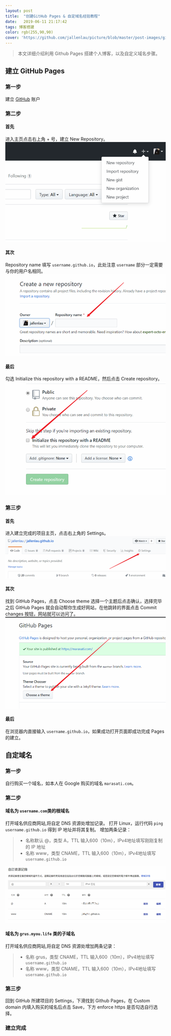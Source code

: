 ```yaml
---
layout: post
title:  "创建GitHub Pages & 自定域名经验教程"
date:   2019-06-11 21:17:42
tags: 博客搭建
color: rgb(255,90,90)
cover: 'https://github.com/jallenlau/picture/blob/master/post-images/githubpages.gif?raw=true'
---
```


> 本文详细介绍利用 Github Pages 搭建个人博客，以及自定义域名步骤。

## 建立 GitHub Pages
### 第一步
建立 [GitHub](www.github.com) 账户
### 第二步
#### 首先
进入主页点击右上角 + 号，建立 New Repository。
![](https://github.com/jallenlau/picture/blob/master/pages/1.png?raw=true)
#### 其次
Repository name 填写 `username.github.io`，此处注意 `username` 部分一定需要与你的用户名相同。
![](https://github.com/jallenlau/picture/blob/master/pages/2.png?raw=true)
#### 最后
勾选 Initialize this repository with a README，然后点击 Create repository。
![](https://github.com/jallenlau/picture/blob/master/pages/3.png?raw=true)
### 第三步
#### 首先
进入建立完成的项目主页，点击右上角的 Settings。
![](https://github.com/jallenlau/picture/blob/master/pages/4.png?raw=true)
#### 其次
找到 GitHub Pages，点击 Choose theme 选择一个主题后点击确认，选择完毕之后  GitHub Pages 就会自动帮你生成好网站，在他跳转的界面点击 Commit changes 按钮，网站就可以访问了。
![](https://github.com/jallenlau/picture/blob/master/pages/5.png?raw=true)
#### 最后
在浏览器内直接输入 `username.github.io`，如果成功打开页面即成功完成 Pages 的建立。
## 自定域名
### 第一步
自行购买一个域名，如本人在 Google 购买的域名 `marasati.com`。
### 第二步
#### 域名为 `username.com`类的根域名
打开域名供应商网站,将自定 DNS 资源处增加记录。
打开 Linux，运行代码 `ping username.github.io` 得到 IP 地址并将其复制。
增加两条记录：
>- 名称默认 @，类型 A，TTL 输入600（10m），IPv4地址填写刚刚复制的 IP 地址
>- 名称 www，类型 CNAME，TTL 输入600（10m），IPv4地址填写 `username.github.io`

![](https://raw.githubusercontent.com/jallenlau/picture/master/pages/6.png)
#### 域名为 `grus.myou.life` 类的子域名
打开域名供应商网站,将自定 DNS 资源处增加两条记录：
>- 名称 grus，类型 CNAME，TTL 输入600（10m），IPv4地址填写 `username.github.io`
>- 名称 www，类型 CNAME，TTL 输入600（10m），IPv4地址填写 `username.github.io`
### 第三步
回到 GitHub 所建项目的 Settings，下滑找到 Github Pages，在 Custom domain 内填入购买的域名后点击 Save，下方 enforce https 是否勾选自行选择。

### 建立完成
